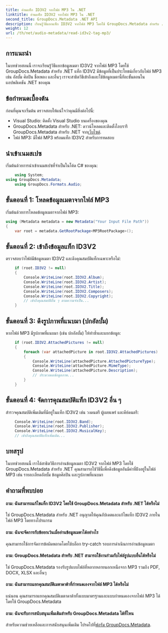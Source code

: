 ```yaml
---
title: อ่านแท็ก ID3V2 จากไฟล์ MP3 ใน .NET
linktitle: อ่านแท็ก ID3V2 จากไฟล์ MP3 ใน .NET
second_title: GroupDocs.Metadata .NET API
description: เรียนรู้วิธีแยกแท็ก ID3V2 จากไฟล์ MP3 โดยใช้ GroupDocs.Metadata สำหรับ .NET เข้าถึงอัลบั้ม ศิลปิน และอื่นๆ อีกมากมายโดยทางโปรแกรม
weight: 12
url: /th/net/audio-metadata/read-id3v2-tag-mp3/
---
```

## การแนะนำ
ในบทช่วยสอนนี้ เราจะเรียนรู้วิธีแยกข้อมูลเมตา ID3V2 จากไฟล์ MP3 โดยใช้ GroupDocs.Metadata สำหรับ .NET แท็ก ID3V2 มีข้อมูลที่เป็นประโยชน์เกี่ยวกับไฟล์ MP3 เช่น อัลบั้ม ศิลปิน ชื่อเพลง และอื่นๆ เราจะสาธิตวิธีเข้าถึงและใช้ข้อมูลเมตานี้ทีละขั้นตอนในแอปพลิเคชัน .NET ของคุณ
## ข้อกำหนดเบื้องต้น
ก่อนที่คุณจะเริ่มต้น ตรวจสอบให้แน่ใจว่าคุณมีสิ่งต่อไปนี้:
- Visual Studio: ติดตั้ง Visual Studio บนเครื่องของคุณ
-  GroupDocs.Metadata สำหรับ .NET: ดาวน์โหลดและติดตั้งไลบรารี GroupDocs.Metadata สำหรับ .NET จาก[เว็บไซต์](https://releases.groupdocs.com/metadata/net/).
- ไฟล์ MP3: มีไฟล์ MP3 พร้อมแท็ก ID3V2 สำหรับการทดสอบ

## นำเข้าเนมสเปซ
เริ่มต้นด้วยการนำเข้าเนมสเปซที่จำเป็นในโค้ด C# ของคุณ:
```csharp
    using System;
using GroupDocs.Metadata;
    using GroupDocs.Formats.Audio;
```
## ขั้นตอนที่ 1: โหลดข้อมูลเมตาจากไฟล์ MP3
เริ่มต้นด้วยการโหลดข้อมูลเมตาจากไฟล์ MP3:
```csharp
using (Metadata metadata = new Metadata("Your Input File Path"))
{
    var root = metadata.GetRootPackage<MP3RootPackage>();
```
## ขั้นตอนที่ 2: เข้าถึงข้อมูลแท็ก ID3V2
ตรวจสอบว่าไฟล์มีข้อมูลเมตา ID3V2 และดึงคุณสมบัติแท็กเฉพาะหรือไม่:
```csharp
    if (root.ID3V2 != null)
    {
        Console.WriteLine(root.ID3V2.Album);
        Console.WriteLine(root.ID3V2.Artist);
        Console.WriteLine(root.ID3V2.Title);
        Console.WriteLine(root.ID3V2.Composers);
        Console.WriteLine(root.ID3V2.Copyright);
        // เข้าถึงคุณสมบัติอื่น ๆ ตามความจำเป็น...
    }
```
## ขั้นตอนที่ 3: ดึงรูปภาพที่แนบมา (ปกอัลบั้ม)
หากไฟล์ MP3 มีรูปภาพที่แนบมา (เช่น ปกอัลบั้ม) ให้ทำซ้ำและแยกข้อมูล:
```csharp
    if (root.ID3V2.AttachedPictures != null)
    {
        foreach (var attachedPicture in root.ID3V2.AttachedPictures)
        {
            Console.WriteLine(attachedPicture.AttachedPictureType);
            Console.WriteLine(attachedPicture.MimeType);
            Console.WriteLine(attachedPicture.Description);
            // ประมวลผลข้อมูลภาพ...
        }
    }
```
## ขั้นตอนที่ 4: จัดการคุณสมบัติแท็ก ID3V2 อื่น ๆ
สำรวจคุณสมบัติเพิ่มเติมที่มีอยู่ในแท็ก ID3V2 เช่น วงดนตรี ผู้เผยแพร่ และคีย์ดนตรี:
```csharp
    Console.WriteLine(root.ID3V2.Band);
    Console.WriteLine(root.ID3V2.Publisher);
    Console.WriteLine(root.ID3V2.MusicalKey);
    // เข้าถึงคุณสมบัติแท็กเพิ่มเติม...
```

## บทสรุป
ในบทช่วยสอนนี้ เราได้สาธิตวิธีการอ่านข้อมูลเมตา ID3V2 จากไฟล์ MP3 โดยใช้ GroupDocs.Metadata สำหรับ .NET คุณสามารถใช้วิธีนี้เพื่อดึงข้อมูลอันมีค่าที่ฝังอยู่ในไฟล์ MP3 เช่น รายละเอียดอัลบั้ม ข้อมูลศิลปิน และรูปภาพที่แนบมา

## คำถามที่พบบ่อย
#### ถาม: ฉันสามารถแก้ไขแท็ก ID3V2 โดยใช้ GroupDocs.Metadata สำหรับ .NET ได้หรือไม่
ใช่ GroupDocs.Metadata สำหรับ .NET อนุญาตให้คุณอัปเดตและแก้ไขแท็ก ID3V2 ภายในไฟล์ MP3 โดยทางโปรแกรม
#### ถาม: ฉันจะจัดการกับข้อยกเว้นเมื่ออ่านข้อมูลเมตาได้อย่างไร
คุณสามารถใช้การจัดการข้อผิดพลาดโดยใช้บล็อก try-catch รอบการดำเนินการอ่านข้อมูลเมตา
#### ถาม: GroupDocs.Metadata สำหรับ .NET สามารถใช้งานร่วมกับไฟล์รูปแบบอื่นได้หรือไม่
ใช่ GroupDocs.Metadata รองรับรูปแบบไฟล์ที่หลากหลายนอกเหนือจาก MP3 รวมถึง PDF, DOCX, XLSX และอื่นๆ
#### ถาม: ฉันสามารถแยกคุณสมบัติเมตาดาต้าที่กำหนดเองจากไฟล์ MP3 ได้หรือไม่
แน่นอน คุณสามารถแยกคุณสมบัติเมตาดาต้าทั้งแบบมาตรฐานและแบบกำหนดเองจากไฟล์ MP3 ได้โดยใช้ GroupDocs.Metadata
#### ถาม: ฉันจะรับการสนับสนุนเพิ่มเติมสำหรับ GroupDocs.Metadata ได้ที่ไหน
 สำหรับความช่วยเหลือและการสนับสนุนเพิ่มเติม โปรดไปที่[ฟอรัม GroupDocs.Metadata](https://forum.groupdocs.com/c/metadata/14).